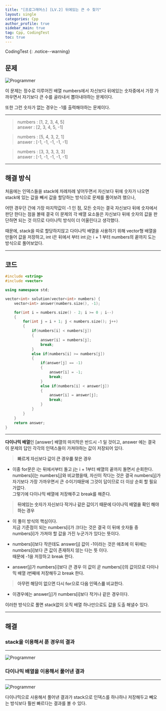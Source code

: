 ```yaml
---
title: "[프로그래머스] [LV.2] 뒤에있는 큰 수 찾기"
layout: single
categories: Cpp
author_profile: true
sidebar_main: true
tag: Cpp, CodingTest
toc: true
---
```


CodingTest
{: .notice--warning}

## 문제

![Programmer](https://user-images.githubusercontent.com/69719507/226915571-379f7984-09d9-47f3-a663-5372476fc83f.png)



이 문제는 정수로 이루어진 배열 numbers에서 자신보다 뒤에있는 숫자중에서 가장 가까우면서 자기보다 큰 수를 골라내서 뽑아내야하는 문제이다.   

또한 그런 숫자가 없는 경우는 -1를 출력해야하는 문제이다.


***
> numbers : [1, 2, 3, 4, 5]    
> answer : [2, 3, 4, 5, -1]

> numbers : [5, 4, 3, 2, 1]    
> answer : [-1, -1, -1, -1, -1]

> numbers : [3, 3, 3, 3, 3]   
> answer : [-1, -1, -1, -1, -1]

***


## 해결 방식

처음에는 인덱스들을 stack에 차례차례 넣어두면서 자신보다 뒤에 숫자가 나오면 stack에 있는 값을 빼서 값을 할당하는 방식으로 문제를 풀어보려 했으나,   

어떤 경우던 간에 가장 마지막값이 -1 인 점, 모든 숫자는 결국 자신보다 뒤에 숫자에서 판단 한다는 점을 볼때 결국 이 문제의 각 배열 요소들은 자신보다 뒤에 숫자의 값을 판단하면 되는 것 이므로 다이나믹 방식이 더 어울린다고 생각했다.

때문에, stack을 따로 할당하지않고 다이나믹 배열을 사용하기 위해 vector형 배열을 만들어 값을 저장하고, int i은 뒤에서 부터 int j는 i + 1 부터 numbers의 끝까지 도는 방식으로 풀어보았다.

***



## 코드

```cpp
#include <string>
#include <vector>

using namespace std;

vector<int> solution(vector<int> numbers) {
    vector<int> answer(numbers.size(), -1);   

    for(int i = numbers.size() - 2; i >= 0 ; i--)
    {
        for(int j = i + 1; j < numbers.size(); j++)
        {
            if(numbers[i] < numbers[j])
            {
                answer[i] = numbers[j]; 
                break;
            }
            else if(numbers[i] >= numbers[j])
            {
                if(answer[j] == -1)
                {
                    answer[i] = -1;
                    break;
                }     
                else if(numbers[i] < answer[j])
                {
                    answer[i] = answer[j];
                    break;
                }
            }
        }
    }  
    return answer;
}
```

***
**다이나믹 배열**인 [answer] 배열의 마지막은 반드시 -1 일 것이고,  answer 에는 결국 이 문제의 답인 각각의 인덱스들이 가져야하는 값이 저장되어 있다.

> **빠르게 자신보다 값이 큰 경우를 찾은 경우**

* 이중 for문은 i는 뒤에서부터 돌고 j는 i + 1부터 배열의 끝까지 돌면서 순회한다.   
numbers[i]는 numbers[j]와 비교했을때, 자신이 작다는 것은 결국 numbers[j]가 자기보다 가장 가까우면서 큰 수이기때문에 그것이 답이므로 더 이상 순회 할 필요가없다.   
그렇기에 다이나믹 배열에 저장해주고 break를 해준다.



> **뒤에있는 숫자가 자신보다 작거나 같은 값이기 때문에 다이나믹 배열을 확인 해야하는 경우**

* 이 풀이 방식의 핵심이다.  
지금 기준점이 되는 numbers[i]가 크다는 것은 결국 이 뒤에 숫자들 중 numbers[i]가 가져야 할 값을 가진 누군가가 있다는 뜻이다.  

* numbers[i]보다 작은데도 answer[j] 값이 -1이라는 것은 애초에 이 뒤에는 numbers[i]보다 큰 값이 존재하지 않는 다는 뜻 이다.  
 때문에 -1을 저장하고 break 한다.

* answer[j]가 numbers[i]보다 큰 경우 이 값이 곧 numbers[i]의 값이므로 다이나믹 배열 i번째에 저장해두고 break 한다.

> **아무런 해당이 없으면 다시 for으로 다음 인덱스를 비교한다.**

 * 이경우에는 answer[j]가 numbers[i]보다 작거나 같은 경우이다.


이러한 방식으로 풀면 stack없이 오직 배열 하나만으로도 값을 도출 해낼수 있다.

 ***




## 해결 

### stack을 이용해서 푼 경우의 결과

***

![Programmer](https://user-images.githubusercontent.com/69719507/226919865-cade0499-25b0-4224-9877-173f06002d0c.png)



### 다이나믹 배열을 이용해서 풀어낸 결과

***
![Programmer](https://user-images.githubusercontent.com/69719507/226921338-9783b526-6458-44ef-9819-e9249965e1cb.png)


다이나믹으로 사용해서 풀어낸 결과가 stack으로 인덱스를 하나하나 저장해두고 빼오는 방식보다 훨씬 빠르다는 결과를 볼 수 있다.


